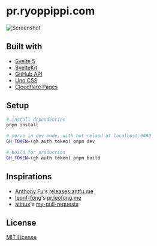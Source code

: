 # pr.ryoppippi.com

![Screenshot](https://github.com/user-attachments/assets/16ae88c5-fe7c-47b8-90e5-e0a9cd69aad3)

## Built with

- [Svelte 5](https://svelte.dev/)
- [SvelteKit](https://kit.svelte.dev/)
- [GitHub API](https://docs.github.com/en/rest)
- [Uno CSS](https://unocss.dev/)
- [Cloudflare Pages](https://pages.cloudflare.com/)

## Setup

```bash
# install dependencies
pnpm install

# serve in dev mode, with hot reload at localhost:3000
GH_TOKEN=(gh auth token) pnpm dev

# build for production
GH_TOKEN=(gh auth token) pnpm build
```

## Inspirations

- [Anthony Fu](https://github.com/antfu)'s [releases.antfu.me](https://github.com/antfu/releases.antfu.me)
- [leonf-fong](https://github.com/leon-fong)'s [pr.leofong.me](https://github.com/leon-fong/prs)
- [atinux](https://github.com/atinux)'s [my-pull-requests](https://github.com/atinux/my-pull-requests)

## License

[MIT License](./LICENSE)
